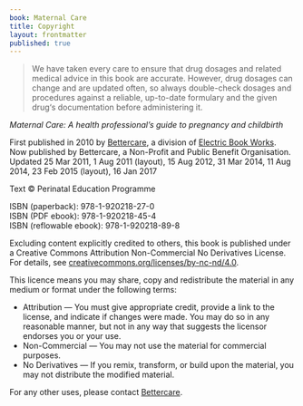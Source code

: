 ```yaml
---
book: Maternal Care
title: Copyright
layout: frontmatter
published: true
---
```


> We have taken every care to ensure that drug dosages and related medical advice in this book are accurate. However, drug dosages can change and are updated often, so always double-check dosages and procedures against a reliable, up-to-date formulary and the given drug‘s documentation before administering it.

*Maternal Care: A health professional’s guide to pregnancy and childbirth*

First published in 2010 by [Bettercare](http://bettercare.co.za), a division of [Electric Book Works](http://www.electricbookworks.com). Now published by Bettercare, a Non-Profit and Public Benefit Organisation. Updated 25 Mar 2011, 1 Aug 2011 (layout), 15 Aug 2012, 31 Mar 2014, 11 Aug 2014, 23 Feb 2015 (layout), 16 Jan 2017

Text © Perinatal Education Programme

ISBN (paperback): 978-1-920218-27-0  
ISBN (PDF ebook): 978-1-920218-45-4  
ISBN (reflowable ebook): 978-1-920218-89-8

Excluding content explicitly credited to others, this book is published under a Creative Commons Attribution Non-Commercial No Derivatives License. For details, see [creativecommons.org/licenses/by-nc-nd/4.0](http://creativecommons.org/licenses/by-nc-nd/4.0/).

This licence means you may share, copy and redistribute the material in any medium or format under the following terms:

* Attribution — You must give appropriate credit, provide a link to the license, and indicate if changes were made. You may do so in any reasonable manner, but not in any way that suggests the licensor endorses you or your use.
* Non-Commercial — You may not use the material for commercial purposes.
* No Derivatives — If you remix, transform, or build upon the material, you may not distribute the modified material.

For any other uses, please contact [Bettercare](http://bettercare.co.za/).
